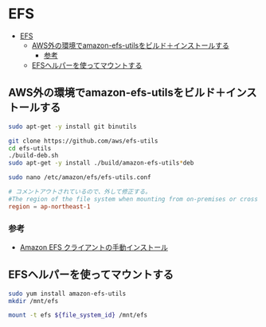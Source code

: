 # EFS

- [EFS](#efs)
  - [AWS外の環境でamazon-efs-utilsをビルド＋インストールする](#aws外の環境でamazon-efs-utilsをビルドインストールする)
    - [参考](#参考)
  - [EFSヘルパーを使ってマウントする](#efsヘルパーを使ってマウントする)

## AWS外の環境でamazon-efs-utilsをビルド＋インストールする

``` bash
sudo apt-get -y install git binutils

git clone https://github.com/aws/efs-utils
cd efs-utils
./build-deb.sh
sudo apt-get -y install ./build/amazon-efs-utils*deb

sudo nano /etc/amazon/efs/efs-utils.conf
```

``` conf
# コメントアウトされているので、外して修正する。
#The region of the file system when mounting from on-premises or cross region.
region = ap-northeast-1
```

### 参考

- [Amazon EFS クライアントの手動インストール](https://docs.aws.amazon.com/ja_jp/efs/latest/ug/installing-amazon-efs-utils.html)

## EFSヘルパーを使ってマウントする

``` bash
sudo yum install amazon-efs-utils
mkdir /mnt/efs

mount -t efs ${file_system_id} /mnt/efs
```
